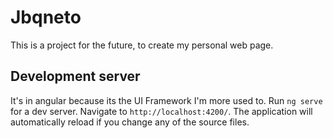 # Jbqneto

This is a project for the future, to create my personal web page.

## Development server

It's in angular because its the UI Framework I'm more used to.
Run `ng serve` for a dev server. Navigate to `http://localhost:4200/`. The application will automatically reload if you change any of the source files.
